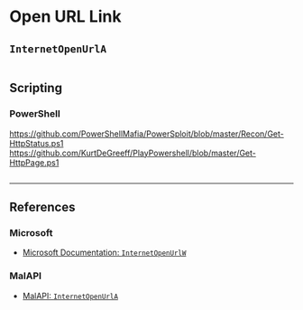 # Open URL Link

## `InternetOpenUrlA`

```

```

## Scripting
### PowerShell

https://github.com/PowerShellMafia/PowerSploit/blob/master/Recon/Get-HttpStatus.ps1
https://github.com/KurtDeGreeff/PlayPowershell/blob/master/Get-HttpPage.ps1

```

```

---
## References

### Microsoft

- [Microsoft Documentation: `InternetOpenUrlW`](https://learn.microsoft.com/en-us/windows/win32/api/wininet/nf-wininet-internetopenurlw)

### MalAPI

- [MalAPI: `InternetOpenUrlA`](https://malapi.io/winapi/InternetOpenUrlA)
